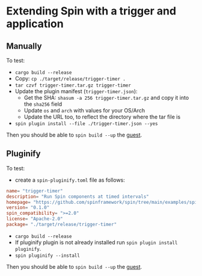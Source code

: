 # Extending Spin with a trigger and application

## Manually
To test:

* `cargo build --release`
* Copy: `cp ./target/release/trigger-timer .`
* `tar czvf trigger-timer.tar.gz trigger-timer`
* Update the plugin manifest (`trigger-timer.json`):
  * Get the SHA: `shasum -a 256 trigger-timer.tar.gz` and copy it into the `sha256` field
  * Update `os` and `arch` with values for your OS/Arch
  * Update the URL too, to reflect the directory where the tar file is
* `spin plugin install --file ./trigger-timer.json --yes`

Then you should be able to `spin build --up` the [guest](./app-example/).

## Pluginify

To test:

* create a `spin-pluginify.toml` file as follows:
```toml
name= "trigger-timer"
description= "Run Spin components at timed intervals"
homepage= "https://github.com/spinframework/spin/tree/main/examples/spin-timer"
version= "0.1.0"
spin_compatibility= ">=2.0"
license= "Apache-2.0"
package= "./target/release/trigger-timer"
```
* `cargo build --release`
* If pluginify plugin is not already installed run `spin plugin install pluginify`.
* `spin pluginify --install`

Then you should be able to `spin build --up` the [guest](./app-example/).
